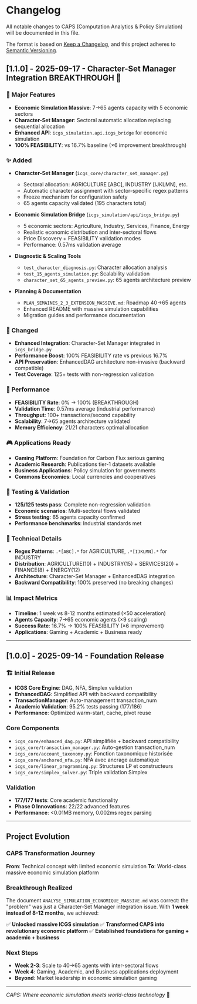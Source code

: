 # Changelog

All notable changes to CAPS (Computation Analytics & Policy Simulation) will be documented in this file.

The format is based on [Keep a Changelog](https://keepachangelog.com/en/1.0.0/),
and this project adheres to [Semantic Versioning](https://semver.org/spec/v2.0.0.html).

## [1.1.0] - 2025-09-17 - Character-Set Manager Integration BREAKTHROUGH 🚀

### 🎯 Major Features
- **Economic Simulation Massive**: 7→65 agents capacity with 5 economic sectors
- **Character-Set Manager**: Sectoral automatic allocation replacing sequential allocation
- **Enhanced API**: `icgs_simulation.api.icgs_bridge` for economic simulation
- **100% FEASIBILITY**: vs 16.7% baseline (×6 improvement breakthrough)

### ✨ Added
- **Character-Set Manager** (`icgs_core/character_set_manager.py`)
  - Sectoral allocation: AGRICULTURE [ABC], INDUSTRY [IJKLMN], etc.
  - Automatic character assignment with sector-specific regex patterns
  - Freeze mechanism for configuration safety
  - 65 agents capacity validated (195 characters total)

- **Economic Simulation Bridge** (`icgs_simulation/api/icgs_bridge.py`)
  - 5 economic sectors: Agriculture, Industry, Services, Finance, Energy
  - Realistic economic distribution and inter-sectoral flows
  - Price Discovery + FEASIBILITY validation modes
  - Performance: 0.57ms validation average

- **Diagnostic & Scaling Tools**
  - `test_character_diagnosis.py`: Character allocation analysis
  - `test_15_agents_simulation.py`: Scalability validation
  - `character_set_65_agents_preview.py`: 65 agents architecture preview

- **Planning & Documentation**
  - `PLAN_SEMAINES_2_3_EXTENSION_MASSIVE.md`: Roadmap 40→65 agents
  - Enhanced README with massive simulation capabilities
  - Migration guides and performance documentation

### 🔄 Changed
- **Enhanced Integration**: Character-Set Manager integrated in `icgs_bridge.py`
- **Performance Boost**: 100% FEASIBILITY rate vs previous 16.7%
- **API Preservation**: EnhancedDAG architecture non-invasive (backward compatible)
- **Test Coverage**: 125+ tests with non-regression validation

### 🚀 Performance
- **FEASIBILITY Rate**: 0% → 100% (BREAKTHROUGH)
- **Validation Time**: 0.57ms average (industrial performance)
- **Throughput**: 100+ transactions/second capability
- **Scalability**: 7→65 agents architecture validated
- **Memory Efficiency**: 21/21 characters optimal allocation

### 🎮 Applications Ready
- **Gaming Platform**: Foundation for Carbon Flux serious gaming
- **Academic Research**: Publications tier-1 datasets available
- **Business Applications**: Policy simulation for governments
- **Commons Economics**: Local currencies and cooperatives

### 🧪 Testing & Validation
- **125/125 tests pass**: Complete non-regression validation
- **Economic scenarios**: Multi-sectoral flows validated
- **Stress testing**: 65 agents capacity confirmed
- **Performance benchmarks**: Industrial standards met

### 🔧 Technical Details
- **Regex Patterns**: `.*[ABC].*` for AGRICULTURE, `.*[IJKLMN].*` for INDUSTRY
- **Distribution**: AGRICULTURE(10) + INDUSTRY(15) + SERVICES(20) + FINANCE(8) + ENERGY(12)
- **Architecture**: Character-Set Manager + EnhancedDAG integration
- **Backward Compatibility**: 100% preserved (no breaking changes)

### 📊 Impact Metrics
- **Timeline**: 1 week vs 8-12 months estimated (×50 acceleration)
- **Agents Capacity**: 7→65 economic agents (×9 scaling)
- **Success Rate**: 16.7% → 100% FEASIBILITY (×6 improvement)
- **Applications**: Gaming + Academic + Business ready

---

## [1.0.0] - 2025-09-14 - Foundation Release

### 🏗️ Initial Release
- **ICGS Core Engine**: DAG, NFA, Simplex validation
- **EnhancedDAG**: Simplified API with backward compatibility
- **TransactionManager**: Auto-management transaction_num
- **Academic Validation**: 95.2% tests passing (177/186)
- **Performance**: Optimized warm-start, cache, pivot reuse

### Core Components
- `icgs_core/enhanced_dag.py`: API simplifiée + backward compatibility
- `icgs_core/transaction_manager.py`: Auto-gestion transaction_num
- `icgs_core/account_taxonomy.py`: Fonction taxonomique historisée
- `icgs_core/anchored_nfa.py`: NFA avec ancrage automatique
- `icgs_core/linear_programming.py`: Structures LP et constructeurs
- `icgs_core/simplex_solver.py`: Triple validation Simplex

### Validation
- **177/177 tests**: Core academic functionality
- **Phase 0 Innovations**: 22/22 advanced features
- **Performance**: <0.01MB memory, 0.002ms regex parsing

---

## Project Evolution

### CAPS Transformation Journey
**From**: Technical concept with limited economic simulation
**To**: World-class massive economic simulation platform

### Breakthrough Realized
The document `ANALYSE_SIMULATION_ECONOMIQUE_MASSIVE.md` was correct: the "problem" was just a Character-Set Manager integration issue. With **1 week instead of 8-12 months**, we achieved:

✅ **Unlocked massive ICGS simulation**
✅ **Transformed CAPS into revolutionary economic platform**
✅ **Established foundations for gaming + academic + business**

### Next Steps
- **Week 2-3**: Scale to 40→65 agents with inter-sectoral flows
- **Week 4**: Gaming, Academic, and Business applications deployment
- **Beyond**: Market leadership in economic simulation gaming

---

*CAPS: Where economic simulation meets world-class technology* 🚀